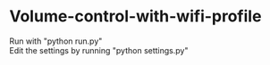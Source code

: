 # Volume-control-with-wifi-profile
Run with "python run.py" <br />
Edit the settings by running "python settings.py"
